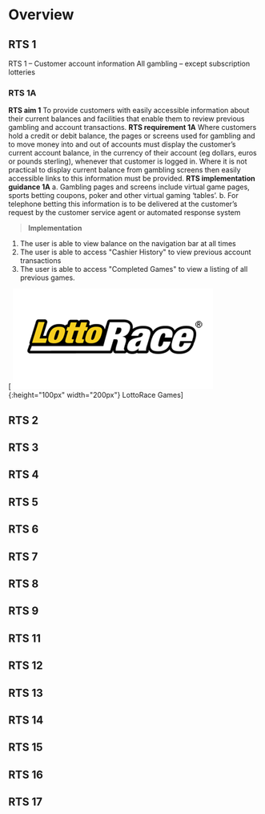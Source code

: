 <!-- TITLE: UKGC RTS -->
<!-- SUBTITLE: A quick summary of How Bonobo PLC platform meets UKGC Remote Technical Standards (June 2017) -->

# Overview

## RTS 1

RTS 1 – Customer account information
All gambling – except subscription lotteries

### RTS 1A

**RTS aim 1**
To provide customers with easily accessible information about their current balances and facilities
that enable them to review previous gambling and account transactions.
**RTS requirement 1A**
Where customers hold a credit or debit balance, the pages or screens used for gambling and to
move money into and out of accounts must display the customer’s current account balance, in the
currency of their account (eg dollars, euros or pounds sterling), whenever that customer is logged
in. Where it is not practical to display current balance from gambling screens then easily
accessible links to this information must be provided.
**RTS implementation guidance 1A**
a. Gambling pages and screens include virtual game pages, sports betting coupons, poker
and other virtual gaming ‘tables’.
b. For telephone betting this information is to be delivered at the customer’s request by the
customer service agent or automated response system

> **Implementation**  

1. The user is able to view balance on the navigation bar at all times
2. The user is able to access "Cashier History" to view previous account transactions
3. The user is able to access "Completed Games" to view a listing of all previous games. 

[ ![Lottorace Logo Large](/uploads/lottorace-logo-large.png "Lottorace Logo Large"){:height="100px" width="200px"} LottoRace Games]




## RTS 2

## RTS 3
## RTS 4
## RTS 5
## RTS 6
## RTS 7
## RTS 8
## RTS 9
## RTS 11
## RTS 12
## RTS 13
## RTS 14
## RTS 15
## RTS 16
## RTS 17

